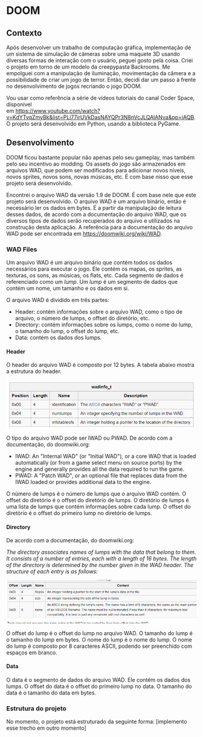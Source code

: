  # DOOM
 
## Contexto
 Após desenvolver um trabalho de computação gráfica, implementação de um
 sistema de simulação de câmeras sobre uma maquete 3D usando diversas formas de
 interação com o usuário, peguei gosto pela coisa. Criei o projeto em torno de
 um modelo da creepypasta Backrooms. Me empolguei com a manipulação de iluminação,
 movimentação da câmera e a possibilidade de criar um jogo de terror. Então, decidi
 dar um passo à frente no desenvolvimento de jogos recriando o jogo DOOM.

 Vou usar como referência a série de vídeos tutoriais do canal Coder Space, disponível	
 em https://www.youtube.com/watch?v=KdYTvqZmyBk&list=PLi77irUVkDasNAYQPr3N8nVcJLQAlANva&pp=iAQB.
 O projeto será desenvolvido em Python, usando a biblioteca PyGame.

## Desenvolvimento
 DOOM ficou bastante popular não apenas pelo seu gameplay, mas também pelo seu 
 incentivo ao modding. Os assets do jogo são armazenados em arquivos WAD, que
 podem ser modificados para adicionar novos níveis, novos sprites, novos sons,
 novas músicas, etc. É com base nisso que esse projeto será desenvolvido.

 Encontrei o arquivo WAD da versão 1.9 de DOOM. É com base nele que este projeto
 será desenvolvido. O arquivo WAD é um arquivo binário, então é necessário ler os 
 dados  em bytes. É a partir da manipulação de leitura desses dados, de acordo com 
 a documentação do arquivo WAD, que os diversos tipos de dados serão recuperados do
 arquivo e utilizados na construção desta aplicação. A referência para a 
 documentação do arquivo WAD pode ser encontrada em https://doomwiki.org/wiki/WAD.

### WAD Files
 Um arquivo WAD é um arquivo binário que contém todos os dados necessários para
 executar o jogo. Ele contém os mapas, os sprites, as texturas, os sons, as músicas,
 os flats, etc. Cada segmento de dados é referenciado como um *lump*. Um *lump* é um
 segmento de dados que contém um nome, um tamanho e os dados em si.

 O arquivo WAD é dividido em três partes: 
 * Header: contém informações sobre o arquivo WAD, como o tipo de arquivo, o número 
   de lumps, o offset do diretório, etc.
 * Directory: contém informações sobre os lumps, como o nome do lump, o tamanho do
   lump, o offset do lump, etc.
 * Data: contém os dados dos lumps.

#### Header
O header do arquivo WAD é composto por 12 bytes. A tabela abaixo mostra a estrutura
do header.

![img.png](assets/img.png)
    
O tipo do arquivo WAD pode ser IWAD ou PWAD. De acordo com a documentação, do
doomwiki.org:
 * IWAD: An "Internal WAD" (or "Initial WAD"), or a core WAD that is loaded 
   automatically (or from a game select menu on source ports) by the engine and 
   generally provides all the data required to run the game.
 * PWAD: A "Patch WAD", or an optional file that replaces data from the IWAD 
   loaded or provides additional data to the engine.
 
O número de lumps é o número de lumps que o arquivo WAD contém. O offset do diretório
é o offset do diretório de lumps. O diretório de lumps é uma lista de lumps que
contém informações sobre cada lump. O offset do diretório é o offset do primeiro
lump no diretório de lumps.

#### Directory
De acordo com a documentação, do doomwiki.org:

*The directory associates names of lumps with the data that belong to them. It 
consists of a number of entries, each with a length of 16 bytes. The length of 
the directory is determined by the number given in the WAD header. The structure 
of each entry is as follows:*

![img_1.png](assets/img_1.png)

O offset do lump é o offset do lump no arquivo WAD. O tamanho do lump é o tamanho
do lump em bytes. O nome do lump é o nome do lump. O nome do lump é composto por
8 caracteres ASCII, podendo ser preenchido com espaços em branco.

#### Data
O data é o segmento de dados do arquivo WAD. Ele contém os dados dos lumps. O offset
do data é o offset do primeiro lump no data. O tamanho do data é o tamanho do data
em bytes.

### Estrutura do projeto
No momento, o projeto está estruturado da seguinte forma:
[implemento esse trecho em outro momento]